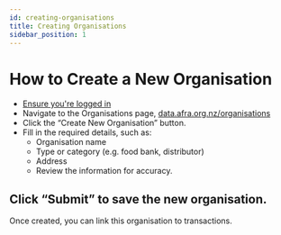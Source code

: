 ```yaml
---
id: creating-organisations
title: Creating Organisations
sidebar_position: 1
---
```


# How to Create a New Organisation

* [Ensure you're logged in](data-platform/intro/how_to_sign_up)
* Navigate to the Organisations page, [data.afra.org.nz/organisations](https://data.afra.org.nz/organisations)
* Click the “Create New Organisation” button.
* Fill in the required details, such as:
  * Organisation name
  * Type or category (e.g. food bank, distributor)
  * Address
  * Review the information for accuracy.

## Click “Submit” to save the new organisation.

Once created, you can link this organisation to transactions.